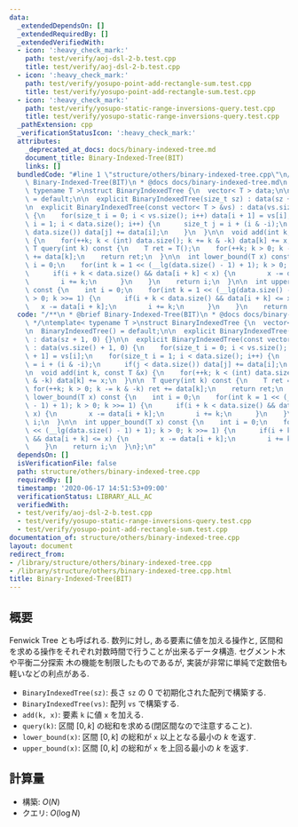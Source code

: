 ```yaml
---
data:
  _extendedDependsOn: []
  _extendedRequiredBy: []
  _extendedVerifiedWith:
  - icon: ':heavy_check_mark:'
    path: test/verify/aoj-dsl-2-b.test.cpp
    title: test/verify/aoj-dsl-2-b.test.cpp
  - icon: ':heavy_check_mark:'
    path: test/verify/yosupo-point-add-rectangle-sum.test.cpp
    title: test/verify/yosupo-point-add-rectangle-sum.test.cpp
  - icon: ':heavy_check_mark:'
    path: test/verify/yosupo-static-range-inversions-query.test.cpp
    title: test/verify/yosupo-static-range-inversions-query.test.cpp
  _pathExtension: cpp
  _verificationStatusIcon: ':heavy_check_mark:'
  attributes:
    _deprecated_at_docs: docs/binary-indexed-tree.md
    document_title: Binary-Indexed-Tree(BIT)
    links: []
  bundledCode: "#line 1 \"structure/others/binary-indexed-tree.cpp\"\n/**\n * @brief\
    \ Binary-Indexed-Tree(BIT)\n * @docs docs/binary-indexed-tree.md\n */\ntemplate<\
    \ typename T >\nstruct BinaryIndexedTree {\n  vector< T > data;\n\n  BinaryIndexedTree()\
    \ = default;\n\n  explicit BinaryIndexedTree(size_t sz) : data(sz + 1, 0) {}\n\
    \n  explicit BinaryIndexedTree(const vector< T > &vs) : data(vs.size() + 1, 0)\
    \ {\n    for(size_t i = 0; i < vs.size(); i++) data[i + 1] = vs[i];\n    for(size_t\
    \ i = 1; i < data.size(); i++) {\n      size_t j = i + (i & -i);\n      if(j <\
    \ data.size()) data[j] += data[i];\n    }\n  }\n\n  void add(int k, const T &x)\
    \ {\n    for(++k; k < (int) data.size(); k += k & -k) data[k] += x;\n  }\n\n \
    \ T query(int k) const {\n    T ret = T();\n    for(++k; k > 0; k -= k & -k) ret\
    \ += data[k];\n    return ret;\n  }\n\n  int lower_bound(T x) const {\n    int\
    \ i = 0;\n    for(int k = 1 << (__lg(data.size() - 1) + 1); k > 0; k >>= 1) {\n\
    \      if(i + k < data.size() && data[i + k] < x) {\n        x -= data[i + k];\n\
    \        i += k;\n      }\n    }\n    return i;\n  }\n\n  int upper_bound(T x)\
    \ const {\n    int i = 0;\n    for(int k = 1 << (__lg(data.size() - 1) + 1); k\
    \ > 0; k >>= 1) {\n      if(i + k < data.size() && data[i + k] <= x) {\n     \
    \   x -= data[i + k];\n        i += k;\n      }\n    }\n    return i;\n  }\n};\n"
  code: "/**\n * @brief Binary-Indexed-Tree(BIT)\n * @docs docs/binary-indexed-tree.md\n\
    \ */\ntemplate< typename T >\nstruct BinaryIndexedTree {\n  vector< T > data;\n\
    \n  BinaryIndexedTree() = default;\n\n  explicit BinaryIndexedTree(size_t sz)\
    \ : data(sz + 1, 0) {}\n\n  explicit BinaryIndexedTree(const vector< T > &vs)\
    \ : data(vs.size() + 1, 0) {\n    for(size_t i = 0; i < vs.size(); i++) data[i\
    \ + 1] = vs[i];\n    for(size_t i = 1; i < data.size(); i++) {\n      size_t j\
    \ = i + (i & -i);\n      if(j < data.size()) data[j] += data[i];\n    }\n  }\n\
    \n  void add(int k, const T &x) {\n    for(++k; k < (int) data.size(); k += k\
    \ & -k) data[k] += x;\n  }\n\n  T query(int k) const {\n    T ret = T();\n   \
    \ for(++k; k > 0; k -= k & -k) ret += data[k];\n    return ret;\n  }\n\n  int\
    \ lower_bound(T x) const {\n    int i = 0;\n    for(int k = 1 << (__lg(data.size()\
    \ - 1) + 1); k > 0; k >>= 1) {\n      if(i + k < data.size() && data[i + k] <\
    \ x) {\n        x -= data[i + k];\n        i += k;\n      }\n    }\n    return\
    \ i;\n  }\n\n  int upper_bound(T x) const {\n    int i = 0;\n    for(int k = 1\
    \ << (__lg(data.size() - 1) + 1); k > 0; k >>= 1) {\n      if(i + k < data.size()\
    \ && data[i + k] <= x) {\n        x -= data[i + k];\n        i += k;\n      }\n\
    \    }\n    return i;\n  }\n};\n"
  dependsOn: []
  isVerificationFile: false
  path: structure/others/binary-indexed-tree.cpp
  requiredBy: []
  timestamp: '2020-06-17 14:51:53+09:00'
  verificationStatus: LIBRARY_ALL_AC
  verifiedWith:
  - test/verify/aoj-dsl-2-b.test.cpp
  - test/verify/yosupo-static-range-inversions-query.test.cpp
  - test/verify/yosupo-point-add-rectangle-sum.test.cpp
documentation_of: structure/others/binary-indexed-tree.cpp
layout: document
redirect_from:
- /library/structure/others/binary-indexed-tree.cpp
- /library/structure/others/binary-indexed-tree.cpp.html
title: Binary-Indexed-Tree(BIT)
---
```

## 概要

Fenwick Tree とも呼ばれる. 数列に対し, ある要素に値を加える操作と, 区間和を求める操作をそれぞれ対数時間で行うことが出来るデータ構造. セグメント木や平衡二分探索
木の機能を制限したものであるが, 実装が非常に単純で定数倍も軽いなどの利点がある.

* `BinaryIndexedTree(sz)`: 長さ `sz` の $0$ で初期化された配列で構築する.
* `BinaryIndexedTree(vs)`: 配列 `vs` で構築する.
* `add(k, x)`: 要素 `k` に値 `x` を加える.
* `query(k)`: 区間 $[0,k]$ の総和を求める(閉区間なので注意すること).
* `lower_bound(x)`: 区間 $[0,k]$ の総和が `x` 以上となる最小の $k$ を返す.
* `upper_bound(x)`: 区間 $[0,k]$ の総和が `x` を上回る最小の $k$ を返す.

## 計算量

* 構築: $O(N)$
* クエリ: $O(\log N)$
